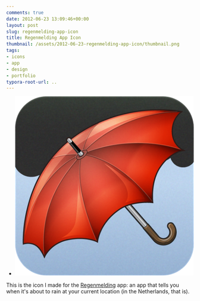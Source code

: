 ```yaml
---
comments: true
date: 2012-06-23 13:09:46+00:00
layout: post
slug: regenmelding-app-icon
title: Regenmelding App Icon
thumbnail: /assets/2012-06-23-regenmelding-app-icon/thumbnail.png
tags:
- icons
- app
- design
- portfolio
typora-root-url: ..
---
```


* ![](/assets/2012-06-23-regenmelding-app-icon/icon-only.png)

This is the icon I made for the [Regenmelding](http://regenmelding.nl/) app: an app that tells you when it's about to rain at your current location (in the Netherlands, that is).
